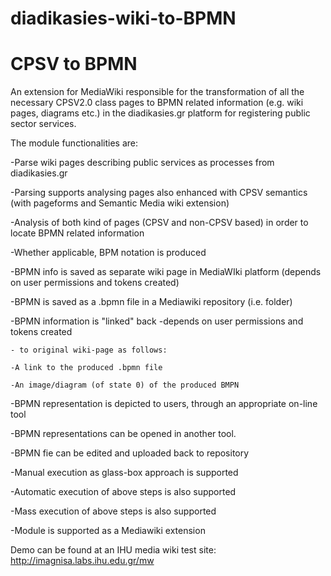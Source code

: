 # diadikasies-wiki-to-BPMN

# CPSV to BPMN

An extension for MediaWiki responsible for the transformation of all the necessary CPSV2.0 class pages 
to BPMN related information (e.g. wiki pages, diagrams etc.) in the diadikasies.gr platform for registering public sector services.


The module functionalities are:

-Parse wiki pages describing public services as processes from diadikasies.gr 

-Parsing supports analysing pages also enhanced with CPSV semantics (with pageforms and Semantic Media wiki extension)

-Analysis of both kind of pages (CPSV and non-CPSV based) in order to locate BPMN related information

-Whether applicable, BPM notation is produced

-BPMN info is saved as separate wiki page in MediaWIki platform (depends on user permissions and tokens created)

-BPMN is saved as a .bpmn file in a Mediawiki repository (i.e. folder)

-BPMN information is "linked" back -depends on user permissions and tokens created

	- to original wiki-page as follows:
	
	-A link to the produced .bpmn file
	
	-An image/diagram (of state 0) of the produced BMPN

-BPMN representation is depicted to users, through an appropriate on-line tool

-BPMN representations can be opened in another tool.

-BPMN fie can be edited and uploaded back to repository

-Manual execution as glass-box approach is supported

-Automatic execution of above steps is also supported

-Mass execution of above steps is also supported

-Module is supported as a Mediawiki extension

Demo can be found at an IHU media wiki test site: http://imagnisa.labs.ihu.edu.gr/mw


